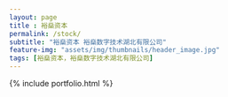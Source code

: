 ```yaml
--- 
layout: page
title : 裕燊资本 
permalink: /stock/
subtitle: "裕燊资本 裕燊数字技术湖北有限公司" 
feature-img: "assets/img/thumbnails/header_image.jpg"
tags: [裕燊资本，裕燊数字技术湖北有限公司]
---
```


{% include portfolio.html %}
